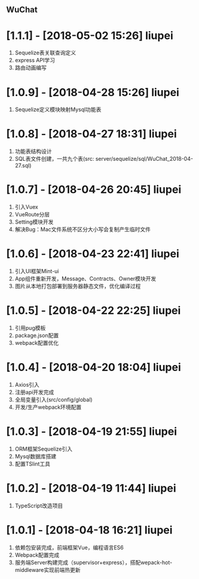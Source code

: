## WuChat

# [1.1.1] - [2018-05-02 15:26] liupei
1. Sequelize表关联查询定义
2. express API学习
3. 路由动画编写

# [1.0.9] - [2018-04-28 15:26] liupei
1. Sequelize定义模块映射Mysql功能表

# [1.0.8] - [2018-04-27 18:31] liupei
1. 功能表结构设计
2. SQL表文件创建，一共九个表(src: server/sequelize/sql/WuChat_2018-04-27.sql)

# [1.0.7] - [2018-04-26 20:45] liupei
1. 引入Vuex
2. VueRoute分层
3. Setting模块开发
4. 解决Bug：Mac文件系统不区分大小写会复制产生临时文件

# [1.0.6] - [2018-04-23 22:41] liupei
1. 引入UI框架Mint-ui
2. App组件重新开发，Message、Contracts、Owner模块开发
3. 图片从本地打包部署到服务器静态文件，优化编译过程

# [1.0.5] - [2018-04-22 22:25] liupei
1. 引用pug模板
2. package.json配置
3. webpack配置优化

# [1.0.4] - [2018-04-20 18:04] liupei
1. Axios引入
2. 注册api开发完成
3. 全局变量引入(src/config/global)
4. 开发/生产webpack环境配置

# [1.0.3] - [2018-04-19 21:55] liupei
1. ORM框架Sequelize引入
2. Mysql数据库搭建
3. 配置TSlint工具

# [1.0.2] - [2018-04-19 11:44] liupei
1. TypeScript改造项目

# [1.0.1] - [2018-04-18 16:21] liupei
1. 依赖包安装完成，前端框架Vue，编程语言ES6
2. Webpack配置完成
3. 服务端Server构建完成（supervisor+express），搭配wepack-hot-middleware实现前端热更新